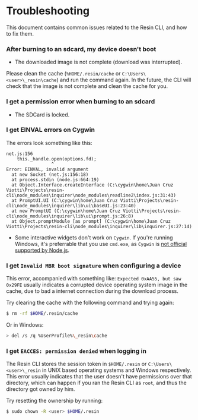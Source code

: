 Troubleshooting
===============

This document contains common issues related to the Resin CLI, and how to fix them.

### After burning to an sdcard, my device doesn't boot

- The downloaded image is not complete (download was interrupted).

Please clean the cache (`%HOME/.resin/cache` or `C:\Users\<user>\_resin\cache`) and run the command again. In the future, the CLI will check that the image is not complete and clean the cache for you.

### I get a permission error when burning to an sdcard

- The SDCard is locked.

### I get EINVAL errors on Cygwin

The errors look something like this:

```
net.js:156
    this._handle.open(options.fd);
                 ^
Error: EINVAL, invalid argument
  at new Socket (net.js:156:18)
  at process.stdin (node.js:664:19)
  at Object.Interface.createInterface (C:\cygwin\home\Juan Cruz Viotti\Projects\resin-cli\node_modules\inquirer\node_modules\readline2\index.js:31:43)
  at PromptUI.UI (C:\cygwin\home\Juan Cruz Viotti\Projects\resin-cli\node_modules\inquirer\lib\ui\baseUI.js:23:40)
  at new PromptUI (C:\cygwin\home\Juan Cruz Viotti\Projects\resin-cli\node_modules\inquirer\lib\ui\prompt.js:26:8)
  at Object.promptModule [as prompt] (C:\cygwin\home\Juan Cruz Viotti\Projects\resin-cli\node_modules\inquirer\lib\inquirer.js:27:14)
```

- Some interactive widgets don't work on `Cygwin`. If you're running Windows, it's preferrable that you use `cmd.exe`, as `Cygwin` is [not official supported by Node.js](https://github.com/chjj/blessed/issues/56#issuecomment-42671945).

### I get `Invalid MBR boot signature` when configuring a device

This error, accompanied with something like: `Expected 0xAA55, but saw 0x29FE` usually indicates a corrupted device operating system image in the cache, due to bad a internet connection during the download process.

Try clearing the cache with the following command and trying again:

```sh
$ rm -rf $HOME/.resin/cache
```

Or in Windows:

```sh
> del /s /q %UserProfile%\_resin\cache
```

### I get `EACCES: permission denied` when logging in

The Resin CLI stores the session token in `$HOME/.resin` or `C:\Users\<user>\_resin` in UNIX based operating systems and Windows respectively. This error usually indicates that the user doesn't have permissions over that directory, which can happen if you ran the Resin CLI as `root`, and thus the directory got owned by him.

Try resetting the ownership by running:

```sh
$ sudo chown -R <user> $HOME/.resin
```
